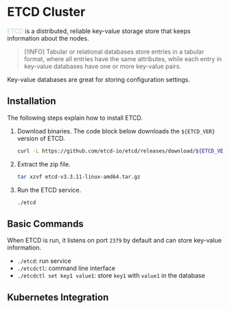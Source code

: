 # ETCD Cluster
<span style = "color:lightblue">ETCD</span> is a distributed, reliable key-value storage store that keeps information about the nodes.
> [!INFO]
> Tabular or relational databases store entries in a tabular format, where all entries have the same attributes, while each entry in key-value databases have one or more key-value pairs.

Key-value databases are great for storing configuration settings.

## Installation
The following steps explain how to install ETCD.
1. Download binaries. The code block below downloads the `${ETCD_VER}` version of ETCD.
   ```bash
   curl -L https://github.com/etcd-io/etcd/releases/download/${ETCD_VER}/etcd-${ETCD_VER}-linux-amd64.tar.gz -o etcd-${ETCD_VER}-linux-amd64.tar.gz
	```
2. Extract the zip file.
   ```bash
   tar xzvf etcd-v3.3.11-linux-amd64.tar.gz
	```
1. Run the ETCD service.
   ```bash
   ./etcd
	```

## Basic Commands
When ETCD is run, it listens on port `2379` by default and can store key-value information.
- `./etcd`: run service
- `./etcdctl`: command line interface
- `./etcdctl set key1 value1`: store `key1` with `value1` in the database

## Kubernetes Integration
